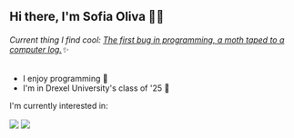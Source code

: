## Hi there, I'm Sofia Oliva 👋✨
###### Current thing I find cool: [The first bug in programming, a moth taped to a computer log.](https://en.wikipedia.org/wiki/Software_bug)✨

- I enjoy programming 💬
- I'm in Drexel University's class of '25 🐉

I'm currently interested in:

<img align = "center" src="![Sofia's GitHub stats](https://github-readme-stats.vercel.app/api?username=SofiaOliva&show_icons=true&theme=radical)"> <img align = "center" src="[![Top Langs](https://github-readme-stats.vercel.app/api/top-langs/?username=SofiaOliva&layout=compact)](https://github.com/Sofia Oliva/github-readme-stats)">
<!--
**SofiaOliva/SofiaOliva** is a ✨ _special_ ✨ repository because its `README.md` (this file) appears on your GitHub profile.

Here are some ideas to get you started:

- 🔭 I’m currently working on ...
- 🌱 I’m currently learning ...
- 👯 I’m looking to collaborate on ...
- 🤔 I’m looking for help with ...
- 💬 Ask me about ...
- 📫 How to reach me: ...
- 😄 Pronouns: ...
- ⚡ Fun fact: ...
-->
